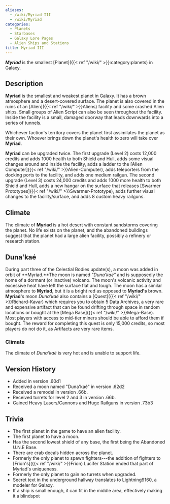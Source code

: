 ```yaml
---
aliases:
  - /wiki/Myriad-III
  - /wiki/Myriad
categories:
  - Planets
  - Starbases
  - Galaxy Lore Pages
  - Alien Ships and Stations
title: Myriad III
---
```


**_Myriad_** is the smallest [Planet]({{< ref "/wiki/" >}}:category:planets) in Galaxy.

## Description

**Myriad** is the smallest and weakest planet in Galaxy. It has a brown atmosphere and a desert-covered surface. The planet is also covered in the ruins of an [Alien]({{< ref "/wiki/" >}}Aliens) facility and some crashed Alien ships. Small groups of Alien Script can also be seen throughout the facility. Inside the facility is a small, damaged doorway that leads downwards into a series of tunnels.

Whichever faction's territory covers the planet first assimilates the planet as their own. Whoever brings down the planet's health to zero will take over **Myriad**.

**Myriad** can be upgraded twice. The first upgrade (Level 2) costs 12,000 credits and adds 1000 health to both Shield and Hull, adds some visual changes around and inside the facility, adds a ladder to the [Alien Computer]({{< ref "/wiki/" >}}Alien-Computer), adds teleporters from the docking ports to the facility, and adds one medium railgun. The second upgrade (Level 3) costs 24,000 credits and adds 1000 more health to both Shield and Hull, adds a new hangar on the surface that releases [Swarmer Prototypes]({{< ref "/wiki/" >}}Swarmer-Prototype), adds further visual changes to the facility/surface, and adds 8 custom heavy railguns.

## Climate

The climate of **Myriad** is a hot desert with constant sandstorms covering the planet. No life exists on the planet, and the abandoned buildings suggest that the planet had a large alien facility, possibly a refinery or research station.

## Duna'kaé

During part three of the Celestial Bodies update(s), a moon was added in orbit of **Myriad.**The moon is named _"Duna'kaé"_ and is supposedly the home of a dormant (or inactive) volcano. The moon's volcanic activity and excessive heat have left the surface flat and tough. The moon has a similar atmosphere to **Myriad**, but it is a bright red as opposed to **Myriad's** brown. **Myriad**'s moon _Duna'kaé_ also contains a [Quest]({{< ref "/wiki/" >}}Richard-Kavar) which requires you to obtain 5 Data Archives, a very rare and expensive artifact that can be found drifting through space in random locations or bought at the [Mega Base]({{< ref "/wiki/" >}}Mega-Base). Most players with access to mid-tier miners should be able to afford them if bought. The reward for completing this quest is only 15,000 credits, so most players do not do it, as Artifacts are very rare items.

### Climate

The climate of _Duna'kaé_ is very hot and is unable to support life.

## Version History

- Added in version .60d1
- Received a moon named "Duna'kaé" in version .62d2
- Received a remodel in version .66b.
- Received turrets for level 2 and 3 in version .66b.
- Gained Heavy Lasers/Cannons and Huge Railguns in version .73b3

## Trivia

- The first planet in the game to have an alien facility.
- The first planet to have a moon.
- Has the second lowest shield of any base, the first being the Abandoned U.N.E Base.
- There are crab decals hidden across the planet.
- Formerly the only planet to spawn fighters---the addition of fighters to [Frion's]({{< ref "/wiki/" >}}Frion) Lucifer Station ended that part of Myriad's uniqueness.
- Formerly the only planet to gain no turrets when upgraded.
- Secret text in the underground hallway translates to Lightning9160, a modeler for Galaxy.
- If a ship is small enough, it can fit in the middle area, effectively making it a blindspot
